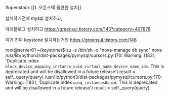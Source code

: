 #openstack 
[[1. 오픈스택 올인원 설치]]

설치하기전에 mysql 설치하고, 

아래블로그 설치하고
https://greensul.tistory.com/145?category=407878

이게 진짜 keystone 설치하는거임
https://greensul.tistory.com/146




root@server01 ~(keystone)$ su -s /bin/sh -c "nova-manage db sync" nova
/usr/lib/python3/dist-packages/pymysql/cursors.py:170: Warning: (1831, 'Duplicate index `block_device_mapping_instance_uuid_virtual_name_device_name_idx`. This is deprecated and will be disallowed in a future release')
  result = self._query(query)
/usr/lib/python3/dist-packages/pymysql/cursors.py:170: Warning: (1831, 'Duplicate index `uniq_instances0uuid`. This is deprecated and will be disallowed in a future release')
  result = self._query(query)